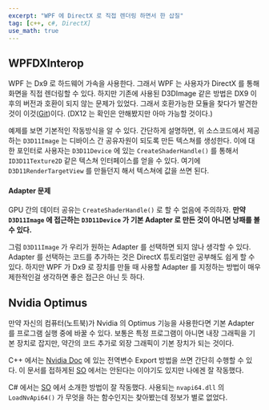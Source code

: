 ```yaml
---
excerpt: "WPF 에 DirectX 로 직접 렌더링 하면서 한 삽질"
tag: [c++, c#, DirectX]
use_math: true
---
```


## WPFDXInterop



WPF 는 Dx9 로 하드웨어 가속을 사용한다. 그래서 WPF 는 사용자가 DirectX 를 통해 화면을 직접 렌더링할 수 있다. 하지만 기존에 사용된 D3DImage 같은 방법은 DX9 이후의 버전과 호환이 되지 않는 문제가 있었다. 그래서 호환가능한 모듈을 찾다가 발견한 것이 이것([Git](https://github.com/microsoft/WPFDXInterop))이다. (DX12 는 확인은 안해봤지만 아마 가능할 것이다.)

예제를 보면 기본적인 작동방식을 알 수 있다. 간단하게 설명하면, 위 소스코드에서 제공하는 ```D3D11Image``` 는 디바이스 간 공유자원이 되도록 만든 텍스쳐를 생성한다. 이에 대한 포인터로 사용자는 ```D3D11Device``` 에 있는 ```CreateShaderHandle()``` 를 통해서 ```ID3D11Texture2D``` 같은 텍스쳐 인터페이스를 얻을 수 있다. 여기에 ```D3D11RenderTargetView``` 를 만들던지 해서 텍스쳐에 값을 쓰면 된다.

#### Adapter 문제

GPU 간의 데이터 공유는 ```CreateShaderHandle()``` 로 할 수 없음에 주의하자. __만약 ```D3D11Image``` 에 접근하는  ```D3D11Device``` 가 기본 Adapter 로 만든 것이 아니면 낭패를 볼 수 있다.__

그럼 ```D3D11Image``` 가 우리가 원하는 Adapter 를 선택하면 되지 않나 생각할 수 있다. Adapter 를 선택하는 코드를 추가하는 것은 DirectX 튜토리얼만 공부해도 쉽게 할 수 있다. 하지만 WPF 가 Dx9 로 장치를 만들 때 사용할 Adapter 를 지정하는 방법이 매우 제한적인걸 생각하면 좋은 접근은 아닌 듯 하다. 


## Nvidia Optimus

만약 자신의 컴퓨터(노트북)가 Nvidia 의 Optimus 기능을 사용한다면 기본 Adapter 를 프로그램 실행 중에 바꿀 수 있다. 보통은 특정 프로그램이 아니면 내장 그래픽을 기본 장치로 잡지만, 약간의 코드 추가로 외장 그래픽이 기본 장치가 되는 것이다.

C++ 에서는 [Nvidia Doc](https://developer.download.nvidia.com/devzone/devcenter/gamegraphics/files/OptimusRenderingPolicies.pdf) 에 있는 전역변수 Export 방법을 쓰면 간단히 수행할 수 있다. 이 문서를 접하게된 [SO](https://stackoverflow.com/questions/10535950/forcing-nvidia-gpu-programmatically-in-optimus-laptops) 에서는 안된다는 이야기도 있지만 나에겐 잘 작동했다.

C# 에서는 [SO](https://stackoverflow.com/questions/17270429/forcing-hardware-accelerated-rendering) 에서 소개한 방법이 잘 작동했다. 사용되는 ```nvapi64.dll``` 의 ```LoadNvApi64()```  가 무엇을 하는 함수인지는 찾아봤는데 정보가 별로 없었다.

